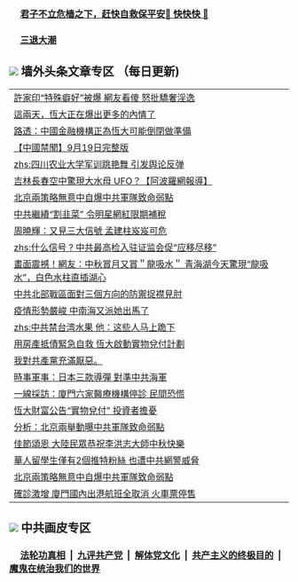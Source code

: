 
 ### &nbsp;&nbsp;&nbsp;&nbsp; [君子不立危樯之下，赶快自救保平安🍎 快快快 📩](https://github.com/pwgy/td/blob/master/README.md)

 ### &nbsp;&nbsp;&nbsp;&nbsp; [三退大潮](https://eqbpwckh.azureedge.net/?key=wjsottsjpndjwfkg&pin=65881581&ag=ogQuit&from=pw2) 

## <img src="https://img.icons8.com/cute-clipart/2x/circled-right.png"> 墙外头条文章专区 （每日更新)

<Table>
<tr><td colspan="2" align="left"><a href="https://eqbpwckh.azureedge.net/?ag=c1503125&key=wjsottsjpndjwfkg&from=pw2">許家印“特殊癖好”被爆 網友看傻 怒批驕奢淫逸
</a></td></tr>
<tr><td colspan="2" align="left"><a href="https://eqbpwckh.azureedge.net/?ag=c1503069&key=wjsottsjpndjwfkg&from=pw2">這兩天，恆大正在爆出更多的內情了
</a></td></tr>
<tr><td colspan="2" align="left"><a href="https://eqbpwckh.azureedge.net/?ag=c1503070&key=wjsottsjpndjwfkg&from=pw2">路透：中國金融機構正為恆大可能倒閉做準備
</a></td></tr>
<tr><td colspan="2" align="left"><a href="https://eqbpwckh.azureedge.net/?ag=c1503086&key=wjsottsjpndjwfkg&from=pw2">【中國禁聞】9月19日完整版
</a></td></tr>
<tr><td colspan="2" align="left"><a href="https://eqbpwckh.azureedge.net/?ag=c1503131&key=wjsottsjpndjwfkg&from=pw2">zhs:四川农业大学军训跳艳舞 引发舆论反弹</a></td></tr>
<tr><td colspan="2" align="left"><a href="https://eqbpwckh.azureedge.net/?ag=c1503104&key=wjsottsjpndjwfkg&from=pw2">吉林長春空中驚現大水母 UFO？【阿波羅網報導】
</a></td></tr>
<tr><td colspan="2" align="left"><a href="https://eqbpwckh.azureedge.net/?ag=c1503091&key=wjsottsjpndjwfkg&from=pw2">北京兩策略無意中自爆中共軍隊致命弱點
</a></td></tr>
<tr><td colspan="2" align="left"><a href="https://eqbpwckh.azureedge.net/?ag=c1503128&key=wjsottsjpndjwfkg&from=pw2">中共繼續“割韭菜” 令明星網紅限期補稅
</a></td></tr>
<tr><td colspan="2" align="left"><a href="https://eqbpwckh.azureedge.net/?ag=c1503137&key=wjsottsjpndjwfkg&from=pw2">周曉輝：又見三大信號 孟建柱岌岌可危
</a></td></tr>
<tr><td colspan="2" align="left"><a href="https://eqbpwckh.azureedge.net/?ag=c1503077&key=wjsottsjpndjwfkg&from=pw2">zhs:什么信号 ? 中共最高检入驻证监会促“应移尽移”</a></td></tr>
<tr><td colspan="2" align="left"><a href="https://eqbpwckh.azureedge.net/?ag=c1503130&key=wjsottsjpndjwfkg&from=pw2">畫面震撼！網友：中秋賞月又賞＂龍吸水＂ 青海湖今天驚現“龍吸水”，白色水柱直插湖心
</a></td></tr>
<tr><td colspan="2" align="left"><a href="https://eqbpwckh.azureedge.net/?ag=c1503105&key=wjsottsjpndjwfkg&from=pw2">中共北部戰區面對三個方向的防禦捉襟見肘
</a></td></tr>
<tr><td colspan="2" align="left"><a href="https://eqbpwckh.azureedge.net/?ag=c1503148&key=wjsottsjpndjwfkg&from=pw2">疫情形勢嚴峻 中南海又派她出馬了
</a></td></tr>
<tr><td colspan="2" align="left"><a href="https://eqbpwckh.azureedge.net/?ag=c1503141&key=wjsottsjpndjwfkg&from=pw2">zhs:中共禁台湾水果 他：这些人马上跪下</a></td></tr>
<tr><td colspan="2" align="left"><a href="https://eqbpwckh.azureedge.net/?ag=c1503106&key=wjsottsjpndjwfkg&from=pw2">用房產抵債緊急自救 恆大啟動實物兌付計劃
</a></td></tr>
<tr><td colspan="2" align="left"><a href="https://eqbpwckh.azureedge.net/?ag=c1503124&key=wjsottsjpndjwfkg&from=pw2">我對共產黨充滿厭惡。
</a></td></tr>
<tr><td colspan="2" align="left"><a href="https://eqbpwckh.azureedge.net/?ag=c1503127&key=wjsottsjpndjwfkg&from=pw2">時事軍事：日本三款導彈 對準中共海軍
</a></td></tr>
<tr><td colspan="2" align="left"><a href="https://eqbpwckh.azureedge.net/?ag=c1503126&key=wjsottsjpndjwfkg&from=pw2">一線採訪：廈門六家醫療機構停診 民間恐慌
</a></td></tr>
<tr><td colspan="2" align="left"><a href="https://eqbpwckh.azureedge.net/?ag=c1503094&key=wjsottsjpndjwfkg&from=pw2">恆大財富公告“實物兌付” 投資者擔憂
</a></td></tr>
<tr><td colspan="2" align="left"><a href="https://eqbpwckh.azureedge.net/?ag=c1503146&key=wjsottsjpndjwfkg&from=pw2">分析：北京兩舉動曝中共軍隊致命弱點
</a></td></tr>
<tr><td colspan="2" align="left"><a href="https://eqbpwckh.azureedge.net/?ag=c1503093&key=wjsottsjpndjwfkg&from=pw2">佳節頌恩 大陸民眾恭祝李洪志大師中秋快樂
</a></td></tr>
<tr><td colspan="2" align="left"><a href="https://eqbpwckh.azureedge.net/?ag=c1503089&key=wjsottsjpndjwfkg&from=pw2">華人留學生僅有2個推特粉絲 也遭中共網警威脅
</a></td></tr>
<tr><td colspan="2" align="left"><a href="https://eqbpwckh.azureedge.net/?ag=c1503142&key=wjsottsjpndjwfkg&from=pw2">北京兩策略無意中自爆中共軍隊致命弱點
</a></td></tr>
<tr><td colspan="2" align="left"><a href="https://eqbpwckh.azureedge.net/?ag=c1503113&key=wjsottsjpndjwfkg&from=pw2">確診激增 廈門國內出港航班全取消 火車票停售
</a></td></tr>
 </Table>

 ## <img src="https://img.icons8.com/cute-clipart/2x/circled-right.png"> 中共画皮专区
 ### &nbsp;&nbsp;&nbsp;&nbsp; [法轮功真相](https://github.com/begood0513/basic/blob/master/README.md) &nbsp;|&nbsp; [九评共产党](https://github.com/begood0513/9ping.md/blob/master/README.md) &nbsp;|&nbsp; [解体党文化](https://github.com/begood0513/jtdwh.md/blob/master/README.md)   &nbsp;|&nbsp; [共产主义的终极目的](https://github.com/begood0513/gczydzjmd.md/blob/master/README.md) &nbsp;|&nbsp; [魔鬼在统治我们的世界](https://github.com/begood0513/gczydzjmd.md/blob/master/README.md) 
